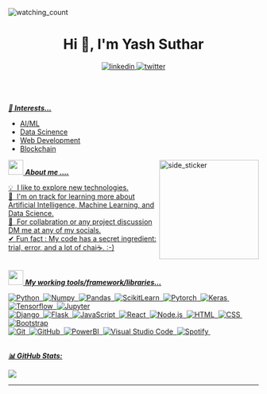 <p align="left"> 
<img src="https://komarev.com/ghpvc/?username=yash013&color=brightgreen" alt="watching_count" />
<h1 align="center">Hi 👋, I'm Yash Suthar</h1>
<p align="center">
<a href="https://www.linkedin.com/in/yash-suthar-680a281b9/" target="_blank">
<img src=https://img.shields.io/badge/linkedin-%2300acee.svg?color=405DE6&style=for-the-badge&logo=linkedin&logoColor=white alt=linkedin style="margin-bottom: 5px;" />
</a>
<a href="https://twitter.com/yashere_23" target="_blank">
<img src=https://img.shields.io/badge/twitter-%2300acee.svg?color=1DA1F2&style=for-the-badge&logo=twitter&logoColor=white alt=twitter style="margin-bottom: 5px;" />
<!-- </a>
<a href="https://instagram.com/yash_suthar13" target="_blank">
<img src=https://img.shields.io/badge/instagram-%ff5851db.svg?color=C13584&style=for-the-badge&logo=instagram&logoColor=white alt=instagram style="margin-bottom: 5px;" /> -->
<!-- </a> -->
</p>
<br><br>

<!--
<p align="center">
  <em>
    Hello, I am Yash Suthar a <b>final year</b> CSE undergraduate Student.<br>
    <b>a passionate self-learner,</b> an aspiring <b>Data Scientist</b> and <b>Web3 Enthusiast</b> &nbsp;<img src="https://github.com/TheDudeThatCode/TheDudeThatCode/blob/master/Assets/Designer.gif" width="36px">&nbsp;<br>who is <b>Preoccupied</b>
    with <b>Data</b> and always looking to find patterns of which are hidden in the data 
  </em> 
  <br>
</p>
<br><br>
-->
***🌱 Interests...***
- AI/ML
- Data Scinence
- Web Development
- Blockchain<br>

<img align="right" width=200px height=200px alt="side_sticker" src="https://media.giphy.com/media/TEnXkcsHrP4YedChhA/giphy.gif" />

<img src="https://media.giphy.com/media/iY8CRBdQXODJSCERIr/giphy.gif" width="30px">&nbsp;***About me ....***

💡 &nbsp;I like to explore new technologies. <br>
🌱 &nbsp;I'm on track for learning more about Artificial Intelligence, Machine Learning, and Data Science.\
📧 &nbsp;For collabration or any project discussion DM me at any of my socials. \
✔ Fun fact : My code has a secret ingredient: trial, error, and a lot of chai☕. :-)<br><br>

<img src="https://media.giphy.com/media/iY8CRBdQXODJSCERIr/giphy.gif" width="30px">&nbsp;***My working tools/framework/libraries...***
<p align="left">
  
![Python](https://img.shields.io/badge/-Python-05122A?style=flat&logo=python)&nbsp;
![Numpy](https://img.shields.io/badge/-Numpy-05122A?style=flat&logo=numpy)&nbsp;
![Pandas](https://img.shields.io/badge/-Pandas-05122A?style=flat&logo=pandas)&nbsp;
![ScikitLearn](https://img.shields.io/badge/-ScikitLearn-05122A?style=flat&logo=scikitlearn)&nbsp;
![Pytorch](https://img.shields.io/badge/-Pytorch-05122A?style=flat&logo=pytorch)&nbsp;
![Keras](https://img.shields.io/badge/-Keras-05122A?style=flat&logo=keras)&nbsp;
![Tensorflow](https://img.shields.io/badge/-Tensorflow-05122A?style=flat&logo=tensorflow)&nbsp;
![Jupyter](https://img.shields.io/badge/-Jupyter-05122A?style=flat&logo=jupyter)\
![Django](https://img.shields.io/badge/-Django-05122A?style=flat&logo=django&logoColor=092E20)&nbsp;
![Flask](https://img.shields.io/badge/-Flask-05122A?style=flat&logo=flask)&nbsp;
![JavaScript](https://img.shields.io/badge/-JavaScript-05122A?style=flat&logo=javascript)&nbsp;
![React](https://img.shields.io/badge/-React-05122A?style=flat&logo=react)&nbsp;
![Node.js](https://img.shields.io/badge/-Node.js-05122A?style=flat&logo=node.js)&nbsp;
![HTML](https://img.shields.io/badge/-HTML-05122A?style=flat&logo=HTML5)&nbsp;
![CSS](https://img.shields.io/badge/-CSS-05122A?style=flat&logo=CSS3&logoColor=1572B6)&nbsp;
![Bootstrap](https://img.shields.io/badge/-Bootstrap-05122A?style=flat&logo=bootstrap&logoColor=563D7C)\
![Git](https://img.shields.io/badge/-Git-05122A?style=flat&logo=git)&nbsp;
![GitHub](https://img.shields.io/badge/-GitHub-05122A?style=flat&logo=github)&nbsp;
![PowerBI](https://img.shields.io/badge/-PowerBI-05122A?style=flat&logo=powerbi)&nbsp;
![Visual Studio Code](https://img.shields.io/badge/-Visual%20Studio%20Code-05122A?style=flat&logo=visual-studio-code&logoColor=007ACC)&nbsp;
![Spotify](https://img.shields.io/badge/-Spotify-05122A?style=flat&logo=spotify)&nbsp;
<br><br>

***📊 GitHub Stats:***

![](https://github-readme-stats.vercel.app/api/top-langs/?username=yash013&theme=highcontrast&hide_border=false&include_all_commits=false&count_private=true&layout=compact)
<!-- ![](https://github-readme-stats.vercel.app/api?username=yash013&show_icons=true&theme=radical&rank_icon=github&include_all_commits=true) -->
<hr>





<!--
## <img src="https://media.giphy.com/media/iY8CRBdQXODJSCERIr/giphy.gif" width="35"><b> Github Stats </b>
<br>

<div align="center">

<a href="https://github.com/yash013/">
  <img src="https://github-readme-stats.vercel.app/api?username=yash013&include_all_commits=true&count_private=true&show_icons=true&theme=transparent" width="450"/>

</a>
</div>
-->

<!--
**yash013/yash013** is a ✨ _special_ ✨ repository because its `README.md` (this file) appears on your GitHub profile.

Here are some ideas to get you started:

- 🔭 I’m currently working on ...
- 🌱 I’m currently learning ...
- 👯 I’m looking to collaborate on ...
- 🤔 I’m looking for help with ...
- 💬 Ask me about ...
- 📫 How to reach me: ...
- 😄 Pronouns: ...
- ⚡ Fun fact: ...
-->
